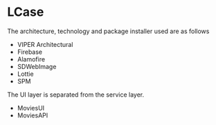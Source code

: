 # LCase

The architecture, technology and package installer used are as follows
- VIPER Architectural
- Firebase
- Alamofire
- SDWebImage
- Lottie
- SPM

The UI layer is separated from the service layer.
- MoviesUI
- MoviesAPI


